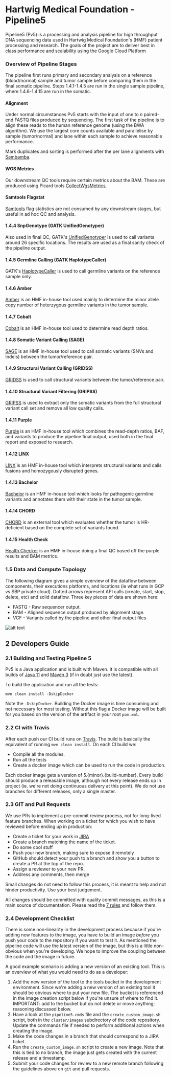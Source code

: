 # Hartwig Medical Foundation - Pipeline5

Pipeline5 (Pv5) is a processing and analysis pipeline for high throughput DNA sequencing data used in Hartwig Medical Foundation's (HMF) 
patient processing and research. The goals of the project are to deliver best in class performance and scalability using the Google Cloud Platform

### Overview of Pipeline Stages
The pipeline first runs primary and secondary analysis on a reference (blood/normal) sample and tumor sample before comparing
them in the final somatic pipeline. Steps 1.4.1-1.4.5 are run in the single sample pipeline, where 1.4.6-1.4.15 are run in the
somatic. 

#### Alignment
Under normal circumstances Pv5 starts with the input of one to _n_ paired-end FASTQ files produced by sequencing. The first task
of the pipeline is to align these reads to the human reference genome (using the BWA algorithm). We use the largest core counts
available and parallelise by sample (tumor/normal) and lane within each sample to achieve reasonable performance. 

Mark duplicates and sorting is performed after the per lane alignments with [Sambamba](https://lomereiter.github.io/sambamba/).

#### WGS Metrics
Our downstream QC tools require certain metrics about the BAM. These are produced using Picard tools
[CollectWgsMetrics](https://software.broadinstitute.org/gatk/documentation/tooldocs/4.0.0.0/picard_analysis_CollectWgsMetrics.php).

#### Samtools Flagstat
[Samtools](http://www.htslib.org/doc/samtools.html) flag statistics are not consumed by any downstream stages, but useful
in ad hoc QC and analysis.  

#### 1.4.4 SnpGenotype (GATK UnifiedGenotyper)
Also used in final QC, GATK's
[UnifiedGenotyper](https://software.broadinstitute.org/gatk/documentation/tooldocs/3.8-0/org_broadinstitute_gatk_tools_walkers_genotyper_UnifiedGenotyper.php)
is used to call variants around 26 specific locations. The results are used as a final sanity check of the pipeline output.

#### 1.4.5 Germline Calling (GATK HaplotypeCaller)
GATK's
[HaplotypeCaller](https://software.broadinstitute.org/gatk/documentation/tooldocs/3.8-0/org_broadinstitute_gatk_tools_walkers_haplotypecaller_HaplotypeCaller.php)
is used to call germline variants on the reference sample only.

#### 1.4.6 Amber
[Amber](https://github.com/hartwigmedical/hmftools/tree/master/amber) is an HMF in-house tool used mainly to determine 
the minor allele copy number of heterzygous germline variants in the tumor sample.

#### 1.4.7 Cobalt
[Cobalt](https://github.com/hartwigmedical/hmftools/tree/master/count-bam-lines) is an HMF in-house tool used to determine read
depth ratios.

#### 1.4.8 Somatic Variant Calling (SAGE)
[SAGE](https://github.com/hartwigmedical/hmftools/tree/master/sage) is an HMF in-house tool used to call 
somatic variants (SNVs and Indels) between the tumor/reference pair.

#### 1.4.9 Structural Variant Calling (GRIDSS)
[GRIDSS](https://github.com/PapenfussLab/gridss) is used to call structural variants between the tumor/reference pair.

#### 1.4.10 Structural Variant Filtering (GRIPSS)
[GRIPSS](https://github.com/hartwigmedical/hmftools/tree/master/gripss) is used to extract only the somatic variants from the full structural variant call set 
and remove all low quality calls.

#### 1.4.11 Purple
[Purple](https://github.com/hartwigmedical/hmftools/tree/master/purity-ploidy-estimator) is an HMF in-house tool which combines
the read-depth ratios, BAF, and variants to produce the pipeline final output, used both in the final report and exposed to
research.

#### 1.4.12 LINX
[LINX](https://github.com/hartwigmedical/hmftools/tree/master/sv-linx) is an HMF in-house tool which interprets structural variants 
and calls fusions and homozygously disrupted genes.

#### 1.4.13 Bachelor
[Bachelor](https://github.com/hartwigmedical/hmftools/tree/master/bachelor) is an HMF in-house tool which looks for pathogenic germline variants 
and annotates them with their state in the tumor sample.

#### 1.4.14 CHORD
[CHORD](https://github.com/UMCUGenetics/CHORD) is an external tool which evaluates whether the tumor is HR-deficient based on the complete set of variants found.

#### 1.4.15 Health Check
[Health Checker](https://github.com/hartwigmedical/hmftools/tree/master/health-checker) is an HMF in-house doing a final QC based off the purple results and BAM metrics.

### 1.5 Data and Compute Topology

The following diagram gives a simple overview of the dataflow between components, their executions platforms, and locations (ie what runs
in GCP vs SBP private cloud). Dotted arrows represent API calls (create, start, stop, delete, etc) and solid dataflow. Three key pieces
of data are shown here:
- FASTQ - Raw sequencer output.
- BAM - Aligned sequence output produced by alignment stage.
- VCF - Variants called by the pipeline and other final output files

![alt text](https://github.com/hartwigmedical/pipeline5/blob/master/pv5_architecture_overview.png "Pv5 Topology")

## 2 Developers Guide

### 2.1 Building and Testing Pipeline 5

Pv5 is a Java application and is built with Maven. It is compatible with all builds of [Java 11](https://jdk.java.net/11/) and [Maven
3](https://maven.apache.org/download.cgi) (if in doubt just use the latest).

To build the application and run all the tests:

```
mvn clean install -DskipDocker
```
Note the `-DskipDocker`. Building the Docker image is time consuming and not necessary for most testing. Without this flag a
Docker image will be built for you based on the version of the artifact in your root `pom.xml`.

### 2.2 CI with Travis

After each push our CI build runs on [Travis](https://travis-ci.org/). The build is basically the equivalent of running `mvn
clean install`. On each CI build we:
- Compile all the modules.
- Run all the tests
- Create a docker image which can be used to run the code in production.

Each docker image gets a version of 5.{minor}.{build-number}. Every build should produce a releasable image, although not every
release ends up in project (ie. we're not doing continuous delivery at this point). We do not use branches for different
releases, only a single master.

### 2.3 GIT and Pull Requests

We use PRs to implement a pre-commit review process, not for long-lived feature branches. When working on a ticket for which you
wish to have reviewed before ending up in production:

- Create a ticket for your work in [JIRA](https://hartwigmedical.atlassian.net/secure/Dashboard.jspa)
- Create a branch matching the name of the ticket.
- Do some cool stuff
- Push your new branch, making sure to expose it remotely
- GitHub should detect your push to a branch and show you a button to create a PR at the top of the repo.
- Assign a reviewer to your new PR.
- Address any comments, then merge

Small changes do not need to follow this process, it is meant to help and not hinder productivity. Use your best judgement.

All changes should be committed with quality commit messages, as this is a main source of documentation. Please read the [7
rules](https://chris.beams.io/posts/git-commit/) and follow them.

### 2.4 Development Checklist

There is some non-linearity in the development process because if you're adding new features to the image, you have to build an
image _before_ you push your code to the repository if you want to test it. As mentioned the pipeline code will use the latest
version of the image, but this is a little non-obvious when you're developing. We hope to improve the coupling between the code
and the image in future.

A good example scenario is adding a new version of an existing tool. This is an overview of what you would need to do as a
developer:

1. Add the new version of the tool to the tools bucket in the development environment. Since we're adding a new version of an
   existing tool it should be obvious where to put your new file. The bucket is referenced in the image creation script below if
   you're unsure of where to find it. IMPORTANT: add to the bucket but do not delete or move anything; reasoning discussed below.
1. Have a look at the `pipeline5.cmds` file and the `create_custom_image.sh` script, both in the `cluster/images` subdirectory of
   the code repository. Update the commands file if needed to perform additional actions when creating the image.
1. Make the code changes in a branch that should correspond to a JIRA ticket.
1. Run the `create_custom_image.sh` script to create a new image. Note that this is tied to no branch, the image just gets created
   with the current release and a timestamp.
1. Submit your code changes for review to a new remote branch following the guidelines above on `git` and pull requests.